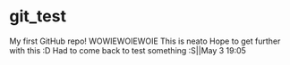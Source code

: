 # git_test
My first GitHub repo!
WOWIEWOIEWOIE This is neato
Hope to get further with this :D
Had to come back to test something :S||May 3 19:05